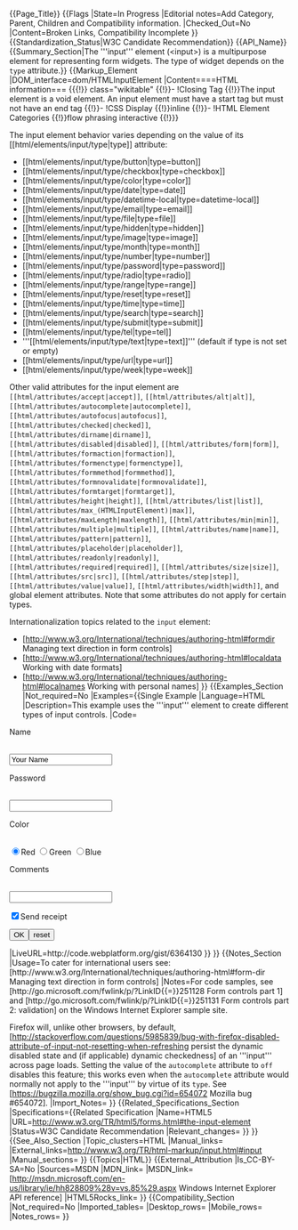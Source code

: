 {{Page_Title}}
{{Flags
|State=In Progress
|Editorial notes=Add Category, Parent, Children and Compatibility information.
|Checked_Out=No
|Content=Broken Links, Compatibility Incomplete
}}
{{Standardization_Status|W3C Candidate Recommendation}}
{{API_Name}}
{{Summary_Section|The '''input''' element (&lt;input&gt;) is a multipurpose element for representing form widgets. The type of widget depends on the <code>type</code> attribute.}}
{{Markup_Element
|DOM_interface=dom/HTMLInputElement
|Content====HTML information===
{{{!}} class="wikitable"
{{!}}-
!Closing Tag
{{!}}The input element is a void element. An input element must have a start tag but must not have an end tag
{{!}}-
!CSS Display
{{!}}inline
{{!}}-
!HTML Element Categories
{{!}}flow phrasing interactive
{{!}}}

The input element behavior varies depending on the value of its [[html/elements/input/type|type]] attribute:
* [[html/elements/input/type/button|type=button]]
* [[html/elements/input/type/checkbox|type=checkbox]]
* [[html/elements/input/type/color|type=color]]
* [[html/elements/input/type/date|type=date]]
* [[html/elements/input/type/datetime-local|type=datetime-local]]
* [[html/elements/input/type/email|type=email]]
* [[html/elements/input/type/file|type=file]]
* [[html/elements/input/type/hidden|type=hidden]]
* [[html/elements/input/type/image|type=image]]
* [[html/elements/input/type/month|type=month]]
* [[html/elements/input/type/number|type=number]]
* [[html/elements/input/type/password|type=password]]
* [[html/elements/input/type/radio|type=radio]]
* [[html/elements/input/type/range|type=range]]
* [[html/elements/input/type/reset|type=reset]]
* [[html/elements/input/type/time|type=time]]
* [[html/elements/input/type/search|type=search]]
* [[html/elements/input/type/submit|type=submit]]
* [[html/elements/input/type/tel|type=tel]]
* '''[[html/elements/input/type/text|type=text]]''' (default if type is not set or empty)
* [[html/elements/input/type/url|type=url]]
* [[html/elements/input/type/week|type=week]]

Other valid attributes for the input element are <code>[[html/attributes/accept|accept]]</code>, <code>[[html/attributes/alt|alt]]</code>, <code>[[html/attributes/autocomplete|autocomplete]]</code>, <code>[[html/attributes/autofocus|autofocus]]</code>, <code>[[html/attributes/checked|checked]]</code>, <code>[[html/attributes/dirname|dirname]]</code>, <code>[[html/attributes/disabled|disabled]]</code>, <code>[[html/attributes/form|form]]</code>, <code>[[html/attributes/formaction|formaction]]</code>, <code>[[html/attributes/formenctype|formenctype]]</code>, <code>[[html/attributes/formmethod|formmethod]]</code>, <code>[[html/attributes/formnovalidate|formnovalidate]]</code>, <code>[[html/attributes/formtarget|formtarget]]</code>, <code>[[html/attributes/height|height]]</code>, <code>[[html/attributes/list|list]]</code>, <code>[[html/attributes/max_(HTMLInputElement)|max]]</code>, <code>[[html/attributes/maxLength|maxlength]]</code>, <code>[[html/attributes/min|min]]</code>, <code>[[html/attributes/multiple|multiple]]</code>, <code>[[html/attributes/name|name]]</code>, <code>[[html/attributes/pattern|pattern]]</code>, <code>[[html/attributes/placeholder|placeholder]]</code>, <code>[[html/attributes/readonly|readonly]]</code>, <code>[[html/attributes/required|required]]</code>, <code>[[html/attributes/size|size]]</code>, <code>[[html/attributes/src|src]]</code>, <code>[[html/attributes/step|step]]</code>, <code>[[html/attributes/value|value]]</code>, <code>[[html/attributes/width|width]]</code>, and global element attributes. Note that some attributes do not apply for certain types.

Internationalization topics related to the <code>input</code> element:
* [http://www.w3.org/International/techniques/authoring-html#formdir Managing text direction in form controls]
* [http://www.w3.org/International/techniques/authoring-html#localdata Working with date formats]
* [http://www.w3.org/International/techniques/authoring-html#localnames Working with personal names]
}}
{{Examples_Section
|Not_required=No
|Examples={{Single Example
|Language=HTML
|Description=This example uses the '''input''' element to create different types of input controls.
|Code=<form action="http://example.org/survey" method=post>
<p>Name</p>
<br><input name="control1" type="text" value="Your Name">
<P>Password</P>
<br><input type="password" name="control2">
<p>Color</p>
<br><input type="radio" name="control3" value="0" checked>Red
<input type="radio" name="control3" value="1">Green
<input type="radio" name="control3" value="2">Blue
<p>Comments</p>
<br><input type="TEXT" name="control4" size="20,5" maxlength="250">
<p><input name="control5" type=checkbox checked>Send receipt</p>
<p><input type="submit" value="OK"><input type="reset" value="reset"></p>
</form>
|LiveURL=http://code.webplatform.org/gist/6364130
}}
}}
{{Notes_Section
|Usage=To cater for international users see: [http://www.w3.org/International/techniques/authoring-html#form-dir Managing text direction in form controls]
|Notes=For code samples, see [http://go.microsoft.com/fwlink/p/?LinkID{{=}}251128 Form controls part 1] and [http://go.microsoft.com/fwlink/p/?LinkID{{=}}251131 Form controls part 2: validation] on the Windows Internet Explorer sample site.

Firefox will, unlike other browsers, by default, [http://stackoverflow.com/questions/5985839/bug-with-firefox-disabled-attribute-of-input-not-resetting-when-refreshing persist the dynamic disabled state and (if applicable) dynamic checkedness] of an '''input''' across page loads. Setting the value of the <code>autocomplete</code> attribute to <code>off</code> disables this feature; this works even when the <code>autocomplete</code> attribute would normally not apply to the '''input''' by virtue of its <code>type</code>. See [https://bugzilla.mozilla.org/show_bug.cgi?id=654072 Mozilla bug #654072].
|Import_Notes=
}}
{{Related_Specifications_Section
|Specifications={{Related Specification
|Name=HTML5
|URL=http://www.w3.org/TR/html5/forms.html#the-input-element
|Status=W3C Candidate Recommendation
|Relevant_changes=
}}
}}
{{See_Also_Section
|Topic_clusters=HTML
|Manual_links=
|External_links=http://www.w3.org/TR/html-markup/input.html#input
|Manual_sections=
}}
{{Topics|HTML}}
{{External_Attribution
|Is_CC-BY-SA=No
|Sources=MSDN
|MDN_link=
|MSDN_link=[http://msdn.microsoft.com/en-us/library/ie/hh828809%28v=vs.85%29.aspx Windows Internet Explorer API reference]
|HTML5Rocks_link=
}}
{{Compatibility_Section
|Not_required=No
|Imported_tables=
|Desktop_rows=
|Mobile_rows=
|Notes_rows=
}}
